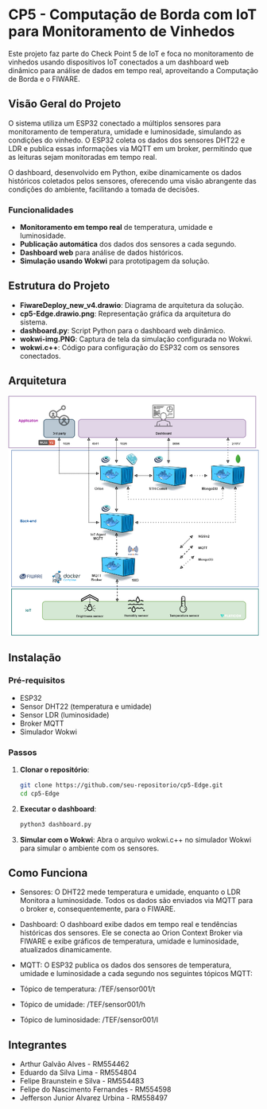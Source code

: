 # CP5 - Computação de Borda com IoT para Monitoramento de Vinhedos

Este projeto faz parte do Check Point 5 de IoT e foca no monitoramento de vinhedos usando dispositivos IoT conectados a um dashboard web dinâmico para análise de dados em tempo real, aproveitando a Computação de Borda e o FIWARE.

## Visão Geral do Projeto

O sistema utiliza um ESP32 conectado a múltiplos sensores para monitoramento de temperatura, umidade e luminosidade, simulando as condições do vinhedo. O ESP32 coleta os dados dos sensores DHT22 e LDR e publica essas informações via MQTT em um broker, permitindo que as leituras sejam monitoradas em tempo real.

O dashboard, desenvolvido em Python, exibe dinamicamente os dados históricos coletados pelos sensores, oferecendo uma visão abrangente das condições do ambiente, facilitando a tomada de decisões.

### Funcionalidades
- **Monitoramento em tempo real** de temperatura, umidade e luminosidade.
- **Publicação automática** dos dados dos sensores a cada segundo.
- **Dashboard web** para análise de dados históricos.
- **Simulação usando Wokwi** para prototipagem da solução.

## Estrutura do Projeto

- **FiwareDeploy_new_v4.drawio**: Diagrama de arquitetura da solução.
- **cp5-Edge.drawio.png**: Representação gráfica da arquitetura do sistema.
- **dashboard.py**: Script Python para o dashboard web dinâmico.
- **wokwi-img.PNG**: Captura de tela da simulação configurada no Wokwi.
- **wokwi.c++**: Código para configuração do ESP32 com os sensores conectados.

 ## Arquitetura
![alt text](cp5-Edge.drawio.png)

## Instalação

### Pré-requisitos
- ESP32
- Sensor DHT22 (temperatura e umidade)
- Sensor LDR (luminosidade)
- Broker MQTT
- Simulador Wokwi

### Passos

1. **Clonar o repositório**:
   ```bash
   git clone https://github.com/seu-repositorio/cp5-Edge.git
   cd cp5-Edge

2. **Executar o dashboard**:
   ```bash
   python3 dashboard.py
   
3. **Simular com o Wokwi**:
   Abra o arquivo wokwi.c++ no simulador Wokwi para simular o ambiente com os sensores.

## Como Funciona

- Sensores: O DHT22 mede temperatura e umidade, enquanto o LDR Monitora a luminosidade. Todos os dados são enviados via MQTT para o broker e, consequentemente, para o FIWARE.

- Dashboard: O dashboard exibe dados em tempo real e tendências históricas dos sensores. Ele se conecta ao Orion Context Broker via FIWARE e exibe gráficos de temperatura, umidade e luminosidade, atualizados dinamicamente.
  
- MQTT: O ESP32 publica os dados dos sensores de temperatura, umidade e luminosidade a cada segundo nos seguintes tópicos MQTT:
- Tópico de temperatura: /TEF/sensor001/t
- Tópico de umidade: /TEF/sensor001/h
- Tópico de luminosidade: /TEF/sensor001/l



## Integrantes
- Arthur Galvão Alves - RM554462
- Eduardo da Silva Lima - RM554804
- Felipe Braunstein e Silva - RM554483
- Felipe do Nascimento Fernandes - RM554598
- Jefferson Junior Alvarez Urbina - RM558497

